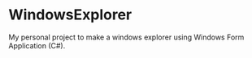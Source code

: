 # WindowsExplorer
My personal project to make a windows explorer using Windows Form Application (C#).

